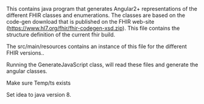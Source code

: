 This contains java program that generates Angular2+ representations of the different FHIR classes and enumerations. 
The classes are based on the code-gen download that is published on the FHIR web-site (https://www.hl7.org/fhir/fhir-codegen-xsd.zip).
This file contains the structure definition of the current fhir build.

The src/main/resources contains an instance of this file for the different FHIR versions..

Running the GenerateJavaScript class, will read these files and generate the angular classes.

Make sure Temp/ts exists

Set idea to java version 8. 